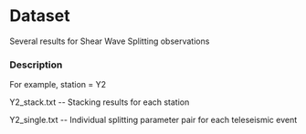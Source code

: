 # Dataset

Several results for Shear Wave Splitting observations

### Description
For example, station = Y2

Y2_stack.txt -- Stacking results for each station

Y2_single.txt -- Individual splitting parameter pair for each teleseismic event
